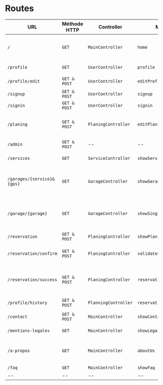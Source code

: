 # Routes

| URL | Méthode HTTP | Controller | Méthode | Titre | Contenu | Commentaire |
|--|--|--|--|--|--|--|
| `/` | `GET` | `MainController` | `home` | AlloMecano | Page d'accueil avec recherche | - |
| `/profile`| `GET` | `UserController` | `profile` | Mon profil | Informations du profil |--|
| `/profile/edit`| `GET & POST` | `UserController` | `editProfile` | Edition du profil | Mise à jour du profil |--|
| `/signup` | `GET & POST`|`UserController`| `signup`| Inscription |--|--|
| `/signin` | `GET & POST` |`UserController`| `signin`| Connexion |--|--|
| `/planing` | `GET & POST` |`PlaningController`| `editPlaning`| Mon planing| Débloquer certains créneaux horaires | Accessibles aux pro uniquement |
| `/admin` | `GET & POST` |--|--|--|--| Géré par EasyAdminBundle|
| `/services` | `GET` | `ServiceController` | `showServices`| Prestations | Choix de la prestation |--|
| `/garages/{service}&{gps}` |`GET` | `GarageController` | `showGarageByService&Gps` | {NomDuGarage} | Affichage des infos du professionnel pour les particuliers |--|
| `/garage/{garage}` |`GET` | `GarageController` | `showSingleGarage` | {NomDuGarage} | Affichage des infos du professionnel pour les particuliers |--|
| `/reservation`| `GET & POST` | `PlaningController`| `showPlaningByGarage` | Réservation de mon rdv| Choix de la date |--|
| `/reservation/confirm`| `GET & POST` | `PlaningController` | `validatePlaning` | Confirmation de mon rdv | Validation de la prise de rdv |--|
| `/reservation/success`| `GET & POST` | `PlaningController` | `reservationSuccess`| Récapitulatif de mon rdv | Récapitulatif et confirmation de la prise de rdv |--|
| `/profile/history`| `GET & POST` | `PlanningController` | `reservationHistory` | Edition du profil | Mise à jour du profil |--|
| `/contact` | `GET & POST` | `MainController` | `showContactForm` | Contact | Formulaire de contact |--|
| `/mentions-legales`| `GET` | `MainController` | `showLegalMentions` | Mentions légales | Mentions légales |--|
| `/a-propos` | `GET` | `MainController` | `aboutUs`| A propos de nous | Affichage des informations des dev |--|
| `/faq` | `GET` | `MainController`| `showFaq` | FAQ |--|--|
|--|--|--|--|--|--|--|

